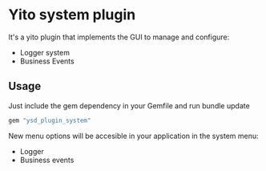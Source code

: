 # Yito system plugin

It's a yito plugin that implements the GUI to manage and configure:

* Logger system
* Business Events

## Usage

Just include the gem dependency in your Gemfile and run bundle update

```ruby
gem "ysd_plugin_system"
```

New menu options will be accesible in your application in the system menu:

* Logger
* Business events
